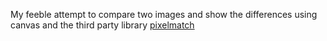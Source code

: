 My feeble attempt to compare two images and show the differences using canvas and the third party library [pixelmatch](https://github.com/mapbox/pixelmatch)
